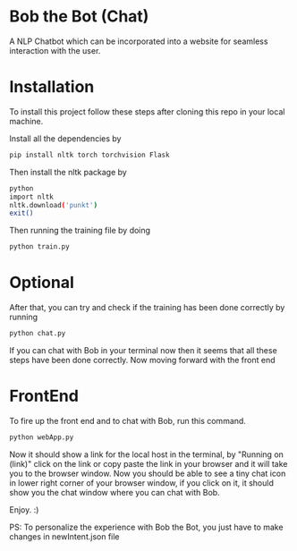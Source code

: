 # Bob the Bot (Chat)

A NLP Chatbot which can be incorporated into a website for seamless interaction with the user.

# Installation

To install this project follow these steps after cloning this repo in your local machine.

Install all the dependencies by

```bash
pip install nltk torch torchvision Flask
```

Then install the nltk package by

```bash
python
import nltk
nltk.download('punkt')
exit()
```

Then running the training file by doing

```bash
python train.py
```

# Optional 

After that, you can try and check if the training has been done correctly by running

```bash
python chat.py
```

If you can chat with Bob in your terminal now then it seems that all these steps have been done correctly. Now moving forward with the front end 

# FrontEnd

To fire up the front end and to chat with Bob, run this command.

```bash
python webApp.py
```

Now it should show a link for the local host in the terminal, by "Running on (link)" click on the link or copy paste the link in your browser and it will take you to the browser window. Now you should be able to see a tiny chat icon in lower right corner of your browser window, if you click on it, it should show you the chat window where you can chat with Bob.

Enjoy. :)

PS: To personalize the experience with Bob the Bot, you just have to make changes in newIntent.json file


